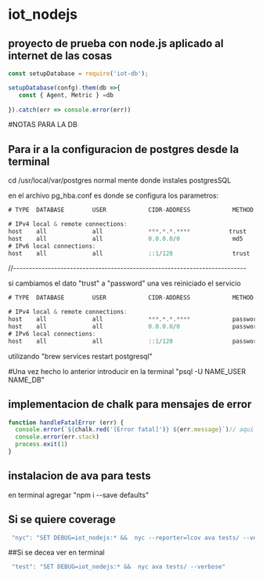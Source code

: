 # iot_nodejs
## proyecto de prueba con node.js aplicado al internet de las cosas

```js
const setupDatabase = require('iot-db');

setupDatabase(confg).them(db =>{
   const { Agent, Metric } =db
    
}).catch(err => console.error(err))
```

#NOTAS PARA LA DB

## Para ir a la configuracion de postgres desde la terminal
cd /usr/local/var/postgres normal mente donde instales postgresSQL

en el archivo pg_hba.conf es donde se configura los parametros:

```js
# TYPE  DATABASE        USER            CIDR-ADDRESS            METHOD

# IPv4 local & remote connections:
host    all             all             ***.*.*.****           trust
host    all             all             0.0.0.0/0               md5
# IPv6 local connections:
host    all             all             ::1/128                 trust
```
//--------------------------------------------------------------------------

si cambiamos el dato "trust" a "password" una ves reiniciado el servicio 
```js
# TYPE  DATABASE        USER            CIDR-ADDRESS            METHOD

# IPv4 local & remote connections:
host    all             all             ***.*.*.****            password
host    all             all             0.0.0.0/0               password
# IPv6 local connections:
host    all             all             ::1/128                 password
```
utilizando "brew services restart postgresql"

#Una vez hecho lo anterior
introducir en la terminal "psql -U NAME_USER NAME_DB"

## implementacion de chalk para mensajes de error
```js
function handleFatalError (err) {
  console.error(`${chalk.red('[Error fatal]')} ${err.message}`)// aqui se elige el color del chalk, en este caso RED
  console.error(err.stack)
  process.exit(1)
}
```
## instalacion de ava para tests
en terminal agregar "npm i --save defaults"
## Si se quiere coverage
```js
 "nyc": "SET DEBUG=iot_nodejs:* &&  nyc --reporter=lcov ava tests/ --verbose"
 ```
 ##Si se decea ver en terminal
 ```js
  "test": "SET DEBUG=iot_nodejs:* &&  nyc ava tests/ --verbose"
  ```

